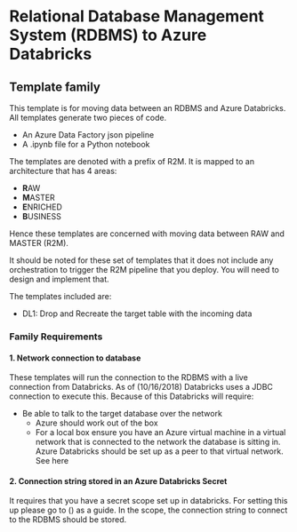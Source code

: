 #  Relational Database Management System (RDBMS) to Azure Databricks
## Template family

This template is for moving data between an RDBMS and Azure Databricks. All templates generate two pieces of code.

- An Azure Data Factory json pipeline
- A .ipynb file for a Python notebook

The templates are denoted with a prefix of R2M. It is mapped to an architecture that has 4 areas:
- **R**AW
- **M**ASTER
- **E**NRICHED
- **B**USINESS

Hence these templates are concerned with moving data between RAW and MASTER (R2M).

It should be noted for these set of templates that it does not include any orchestration to trigger the R2M pipeline that you deploy. You will need to design and implement that.

The templates included are:
- DL1: Drop and Recreate the target table with the incoming data

### Family Requirements

#### 1. Network connection to database
These templates will run the connection to the RDBMS with a live connection from Databricks. As of (10/16/2018) Databricks uses a JDBC connection to execute this. Because of this Databricks will require:
- Be able to talk to the target database over the network
    - Azure should work out of the box
    - For a local box ensure you have an Azure virtual machine in a virtual network that is connected to the network the database is sitting in. Azure Databricks should be set up as a peer to that virtual network. See here

#### 2. Connection string stored in an Azure Databricks Secret
It requires that you have a secret scope set up in databricks. For setting this up please go to () as a guide. In the scope, the connection string to connect to the RDBMS should be stored.
